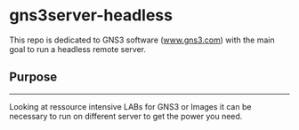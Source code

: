 # gns3server-headless

This repo is dedicated to GNS3 software (www.gns3.com) with the main goal to run a headless remote server.

## Purpose
------
Looking at ressource intensive LABs for GNS3 or Images it can be necessary to run on different server to get the power you need.
